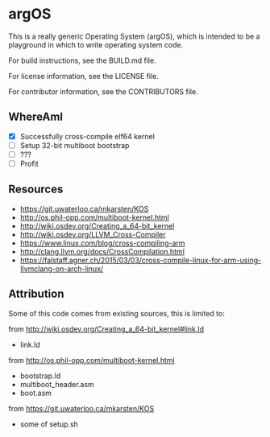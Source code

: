 argOS
=====

This is a really generic Operating System (argOS), which is intended
to be a playground in which to write operating system code.

For build instructions, see the BUILD.md file.

For license information, see the LICENSE file.

For contributor information, see the CONTRIBUTORS file.

WhereAmI
--------

* [X] Successfully cross-compile elf64 kernel
* [ ] Setup 32-bit multiboot bootstrap
* [ ] ???
* [ ] Profit

Resources
---------

* https://git.uwaterloo.ca/mkarsten/KOS
* http://os.phil-opp.com/multiboot-kernel.html
* http://wiki.osdev.org/Creating_a_64-bit_kernel
* http://wiki.osdev.org/LLVM_Cross-Compiler
* https://www.linux.com/blog/cross-compiling-arm
* http://clang.llvm.org/docs/CrossCompilation.html
* https://falstaff.agner.ch/2015/03/03/cross-compile-linux-for-arm-using-llvmclang-on-arch-linux/


Attribution
-----------

Some of this code comes from existing sources, this is limited to:

from http://wiki.osdev.org/Creating_a_64-bit_kernel#link.ld
* link.ld

from http://os.phil-opp.com/multiboot-kernel.html
* bootstrap.ld
* multiboot_header.asm
* boot.asm

from https://git.uwaterloo.ca/mkarsten/KOS
* some of setup.sh
